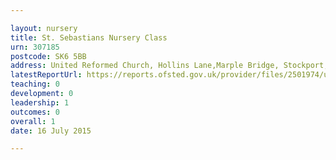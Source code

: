 ```yaml
---

layout: nursery
title: St. Sebastians Nursery Class
urn: 307185
postcode: SK6 5BB
address: United Reformed Church, Hollins Lane,Marple Bridge, Stockport, Cheshire, SK6 5BB
latestReportUrl: https://reports.ofsted.gov.uk/provider/files/2501974/urn/307185.pdf
teaching: 0
development: 0
leadership: 1
outcomes: 0
overall: 1
date: 16 July 2015

---
```

